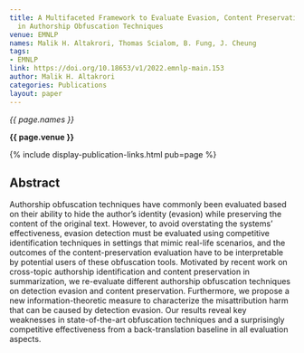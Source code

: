 ```yaml
---
title: A Multifaceted Framework to Evaluate Evasion, Content Preservation, and Misattribution
  in Authorship Obfuscation Techniques
venue: EMNLP
names: Malik H. Altakrori, Thomas Scialom, B. Fung, J. Cheung
tags:
- EMNLP
link: https://doi.org/10.18653/v1/2022.emnlp-main.153
author: Malik H. Altakrori
categories: Publications
layout: paper
---
```


*{{ page.names }}*

**{{ page.venue }}**

{% include display-publication-links.html pub=page %}

## Abstract

Authorship obfuscation techniques have commonly been evaluated based on their ability to hide the author’s identity (evasion) while preserving the content of the original text. However, to avoid overstating the systems’ effectiveness, evasion detection must be evaluated using competitive identification techniques in settings that mimic real-life scenarios, and the outcomes of the content-preservation evaluation have to be interpretable by potential users of these obfuscation tools. Motivated by recent work on cross-topic authorship identification and content preservation in summarization, we re-evaluate different authorship obfuscation techniques on detection evasion and content preservation. Furthermore, we propose a new information-theoretic measure to characterize the misattribution harm that can be caused by detection evasion. Our results reveal key weaknesses in state-of-the-art obfuscation techniques and a surprisingly competitive effectiveness from a back-translation baseline in all evaluation aspects.